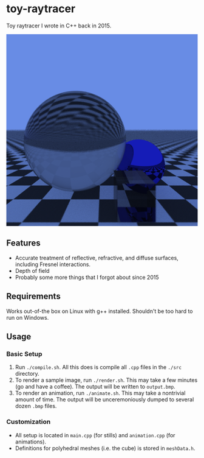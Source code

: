 # toy-raytracer
Toy raytracer I wrote in C++ back in 2015.

![Sample output.](https://raw.githubusercontent.com/wgxli/toy-raytracer/master/output.png)

## Features
* Accurate treatment of reflective, refractive, and diffuse surfaces, including Fresnel interactions.
* Depth of field
* Probably some more things that I forgot about since 2015

## Requirements
Works out-of-the box on Linux with g++ installed.
Shouldn't be too hard to run on Windows.

## Usage
### Basic Setup
1. Run `./compile.sh`. All this does is compile all `.cpp` files in the `./src` directory.
2. To render a sample image, run `./render.sh`. This may take a few minutes (go and have a coffee). The output will be written to `output.bmp`.
3. To render an animation, run `./animate.sh`. This may take a nontrivial amount of time. The output will be unceremoniously dumped to several dozen `.bmp` files.

### Customization
* All setup is located in `main.cpp` (for stills) and `animation.cpp` (for animations).
* Definitions for polyhedral meshes (i.e. the cube) is stored in `meshData.h`.
